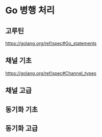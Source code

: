 # Go 병행 처리
## 고루틴
https://golang.org/ref/spec#Go_statements

## 채널 기초
https://golang.org/ref/spec#Channel_types

## 채널 고급

## 동기화 기초

## 동기화 고급
